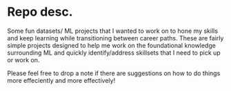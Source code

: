 # Repo desc.
Some fun datasets/ ML projects that I wanted to work on to hone my skills and keep learning while transitioning between career paths. These are fairly simple projects designed to help me work on the foundational knowledge surrounding ML and quickly identify/address skillsets that I need to pick up or work on.

Please feel free to drop a note if there are suggestions on how to do things more effeciently and more effectively!
